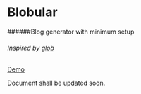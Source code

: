 # Blobular
######Blog generator with minimum setup
###### Inspired by [glob](https://github.com/vasuman/glob)

[Demo](http://gtushar.co/blog/#/)

Document shall be updated soon.  
